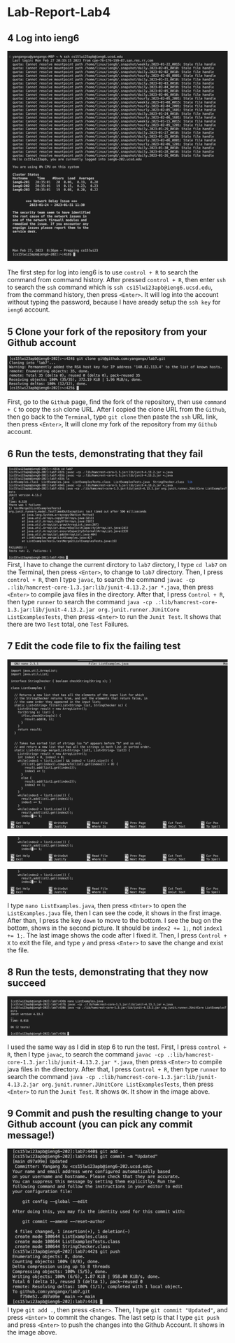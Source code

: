 # Lab-Report-Lab4

## 4 Log into ieng6
![Image](4.png)

The first step for log into ieng6 is to use ```control + R``` to search the command from command history. After pressed ```control + R```, then enter ```ssh``` to search the ```ssh``` command which is ```ssh cs15lwi23apb@ieng6.ucsd.edu```, from the command history, then press `<Enter>`. It will log into the account without typing the password, because I have aready setup the ```ssh key``` for ```ieng6``` account.

## 5 Clone your fork of the repository from your Github account

![Image](5.png)

First, go to the ```Github``` page, find the fork of the repository, then use ```command + C``` to copy the ```ssh``` clone URL. After I copied the clone URL from the ```Github```, then go back to the ```Terminal```, type ```git clone``` then paste the ```ssh``` URL link, then press `<Enter>`, It will clone my fork of the repository from my ```Github``` account. 

## 6 Run the tests, demonstrating that they fail

![Image](6.png)
First, I have to change the current dirctory to ```lab7``` dirctory, I type ```cd lab7``` on the Terminal, then press `<Enter>`, to change to ```lab7``` directory. Then, I press ```control + R```, then I type ```javac```, to search the command ```javac -cp .:lib/hamcrest-core-1.3.jar:lib/junit-4.13.2.jar *.java```, then press `<Enter>` to compile java files in the directory. After that, I press ```Control + R```, then type ```runner``` to search the command ```java -cp .:lib/hamcrest-core-1.3.jar:lib/junit-4.13.2.jar org.junit.runner.JUnitCore ListExamplesTests```, then press `<Enter>` to run the ```Junit Test```. It shows that there are two ```Test``` total, one ```Test``` Failures.

## 7 Edit the code file to fix the failing test
![Image](7-1.png)

![Image](7-2.png)

![Image](7-3.png)

I type ```nano ListExamples.java```, then press `<Enter>` to open the ```ListExamples.java``` file, then I can see the code, it shows in the first image. After than, I press the key ```down``` to move to the bottom. I see the bug on the bottom, shows in the second picture. It should be ```index2 += 1;```, not ```index1 += 1;```. The last image shows the code after I fixed it. Then, I press ```Control + X``` to exit the file, and type ```y``` and press `<Enter>` to save the change and exist the file.

## 8 Run the tests, demonstrating that they now succeed

![Image](8.png)

I used the same way as I did in step 6 to run the test. First, I press ```control + R```, then I type ```javac```, to search the command ```javac -cp .:lib/hamcrest-core-1.3.jar:lib/junit-4.13.2.jar *.java```, then press `<Enter>` to compile java files in the directory. After that, I press ```Control + R```, then type ```runner``` to search the command ```java -cp .:lib/hamcrest-core-1.3.jar:lib/junit-4.13.2.jar org.junit.runner.JUnitCore ListExamplesTests```, then press `<Enter>` to run the ```Junit Test```. It shows ```OK```. It show in the image above.


## 9 Commit and push the resulting change to your Github account (you can pick any commit message!)

![Image](9.png)
I type ```git add .```, then press `<Enter>`. Then, I type ```git commit "Updated"```, and press `<Enter>`  to commit the changes. The last setp is that I type ```git push``` and press `<Enter>` to push the changes into the Github Account. It shows in the image above.
